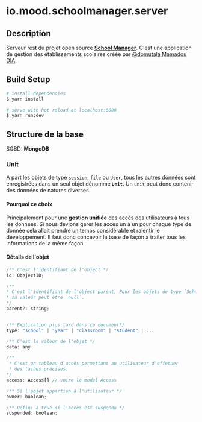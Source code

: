 # io.mood.schoolmanager.server

## Description

Serveur rest du projet open source **[School Manager](https://github.com/users/domutala/projects/5)**. C'est une application de gestion des établissements scolaires créée par [@domutala Mamadou DIA](https://github.com/domutala).

## Build Setup

```bash
# install dependencies
$ yarn install

# serve with hot reload at localhost:6080
$ yarn run:dev
```

## Structure de la base

SGBD: **MongoDB**

### Unit

A part les objets de type `session`, `file` ou `User`, tous les autres données sont enregistrées dans un seul objet dénommé **`Unit`**. Un `unit` peut donc contenir des données de natures diverses.

#### Pourquoi ce choix

Principalement pour une **gestion unifiée** des accès des utilisateurs à tous les données. Si nous devions gérer les accès un à un pour chaque type de donnée cela allait prendre un temps considérable et ralentir le développement. Il faut donc concevoir la base de façon à traiter tous les informations de la même façon.

#### Détails de l'objet

```Javascript
/** C'est l'identifiant de l'object */
id: ObejectID;

/**
* C'est l'identifiant de l'object parent, Pour les objets de type `School`
* sa valeur peut être `null`.
*/
parent?: string;


/** Explication plus tard dans ce document*/
type: "school" | "year" | "classroom" | "student" | ...

/** C'est la valeur de l'objet */
data: any

/**
 * C'est un tableau d'accès permettant au utilisateur d'effetuer
 * des taches précises.
*/
access: Access[] // voire le model Access

/** Si l'objet appartien à l'utilisateur */
owner: boolean;

/** Défini à true si l'accès est suspendu */
suspended: boolean;
```
